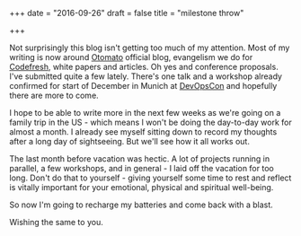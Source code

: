 +++
date = "2016-09-26"
draft = false
title = "milestone throw"

+++

Not surprisingly this blog isn't getting too much of my attention.
Most of my writing is now around [Otomato](http://otomato/link) official blog, evangelism we do for [Codefresh](http://codefresh.io), white papers and articles.
Oh yes and conference proposals. I've submitted quite a few lately. There's one talk and a workshop already confirmed for start of December in Munich at [DevOpsCon](http://devopsconference.de) and hopefully there are more to come.

I hope to be able to write more in the next few weeks as we're going on a family trip in the US - which means I won't be doing the day-to-day work for almost a month.
I already see myself sitting down to record my thoughts after a long day of sightseeing. But we'll see how it all works out.

The last month before vacation was hectic.
A lot of projects running in parallel, a few workshops, and in general - I laid off the vacation for too long. Don't do that to yourself - giving yourself some time to rest and reflect is vitally important for your emotional, physical and spiritual well-being.

So now I'm going to recharge my batteries and come back with a blast.

Wishing the same to you.
